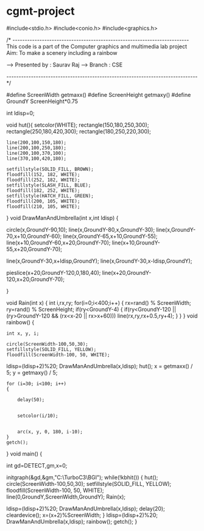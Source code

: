 # cgmt-project
#include<stdio.h>
#include<conio.h>
#include<graphics.h>

/*  ------------------------------------------------------------------------
   This code is a part of the Computer graphics and multimedia lab project
   Aim: To make a scenery including a rainbow

   --> Presented by : Saurav Raj
   --> Branch : CSE

------------------------------------------------------------------------------ */

#define ScreenWidth getmaxx()
#define ScreenHeight getmaxy()
#define GroundY ScreenHeight*0.75

int ldisp=0;


void hut(){
  setcolor(WHITE);
    rectangle(150,180,250,300);
    rectangle(250,180,420,300);
    rectangle(180,250,220,300);
    
    line(200,100,150,180);
    line(200,100,250,180);
    line(200,100,370,100);
    line(370,100,420,180);
    
    setfillstyle(SOLID_FILL, BROWN);
    floodfill(152, 182, WHITE);
    floodfill(252, 182, WHITE);
    setfillstyle(SLASH_FILL, BLUE);
    floodfill(182, 252, WHITE);
    setfillstyle(HATCH_FILL, GREEN);
    floodfill(200, 105, WHITE);
    floodfill(210, 105, WHITE);
}
void DrawManAndUmbrella(int x,int ldisp)
{

circle(x,GroundY-90,10);
line(x,GroundY-80,x,GroundY-30);
line(x,GroundY-70,x+10,GroundY-60);
line(x,GroundY-65,x+10,GroundY-55);
line(x+10,GroundY-60,x+20,GroundY-70);
line(x+10,GroundY-55,x+20,GroundY-70);

line(x,GroundY-30,x+ldisp,GroundY);
line(x,GroundY-30,x-ldisp,GroundY);

pieslice(x+20,GroundY-120,0,180,40);
line(x+20,GroundY-120,x+20,GroundY-70);

}

void Rain(int x)
{
int i,rx,ry;
for(i=0;i<400;i++)
{
 rx=rand() % ScreenWidth;
 ry=rand() % ScreenHeight;
 if(ry<GroundY-4)
 {
  if(ry<GroundY-120 || (ry>GroundY-120 && (rx<x-20 || rx>x+60)))
  line(rx,ry,rx+0.5,ry+4);
 }
}
}
void rainbow() 
{ 
     
    int x, y, i; 
  
    circle(ScreenWidth-100,50,30);
    setfillstyle(SOLID_FILL, YELLOW);
    floodfill(ScreenWidth-100, 50, WHITE);
    
  ldisp=(ldisp+2)%20;
   DrawManAndUmbrella(x,ldisp);
   hut();
    x = getmaxx() / 5;
    y = getmaxy() / 5; 
  
    for (i=30; i<100; i++) 
    { 
        
        delay(50); 
  
   
        setcolor(i/10); 
  
        
        arc(x, y, 0, 180, i-10); 
    }
    getch();
}
void main()
{
  
  int gd=DETECT,gm,x=0;
  
  initgraph(&gd,&gm,"C:\\TurboC3\\BGI");
  while(!kbhit())
  { 
  hut();
  circle(ScreenWidth-100,50,30);
    setfillstyle(SOLID_FILL, YELLOW);
    floodfill(ScreenWidth-100, 50, WHITE);
   line(0,GroundY,ScreenWidth,GroundY);
   Rain(x);
   
   ldisp=(ldisp+2)%20;
   DrawManAndUmbrella(x,ldisp);
   delay(20);
   cleardevice();
   x=(x+2)%ScreenWidth;
}
  ldisp=(ldisp+2)%20;
  DrawManAndUmbrella(x,ldisp);
  rainbow();
  getch();
}

